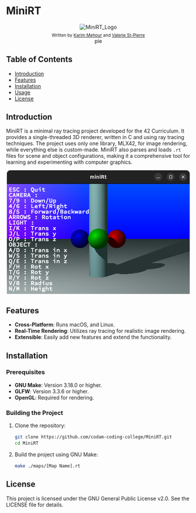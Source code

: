 # MiniRT

<div align="center">
  <img src="https://user-images.githubusercontent.com/63303990/150698103-7e908ff3-abf8-4b0f-ad54-07a76b6c45e2.png" alt="MiniRT_Logo">
</div>
<div align="center">
<div align="center">
  <sub>Written by <a href="https://github.com/Mehourka">Karim Mehour</a> and <a href="https://github.com/vst-pier">Valerie St-Pierre</a></sub>
</div>pie
</div>

## Table of Contents
- [Introduction](#introduction)
- [Features](#features)
- [Installation](#installation)
- [Usage](#usage)
- [License](#license)


## Introduction
MiniRT is a minimal ray tracing project developed for the 42 Curriculum. It provides a single-threaded 3D renderer, written in C and using ray tracing techniques. The project uses only one library, MLX42, for image rendering, while everything else is custom-made. MiniRT also parses and loads `.rt` files for scene and object configurations, making it a comprehensive tool for learning and experimenting with computer graphics.
  <p align="center">
  <img src="img/screen.png" alt="miniRt Screenshot">
  </p>

## Features
- **Cross-Platform**: Runs  macOS, and Linux.
- **Real-Time Rendering**: Utilizes ray tracing for realistic image rendering.
- **Extensible**: Easily add new features and extend the functionality.

## Installation
### Prerequisites
- **GNU Make**: Version 3.18.0 or higher.
- **GLFW**: Version 3.3.6 or higher.
- **OpenGL**: Required for rendering.

### Building the Project
1. Clone the repository:
    ```sh
    git clone https://github.com/codam-coding-college/MiniRT.git
    cd MiniRT
    ```

2. Build the project using GNU Make:
    ```sh
	make ./maps/[Map Name].rt
	```


## License
This project is licensed under the GNU General Public License v2.0. See the LICENSE file for details.